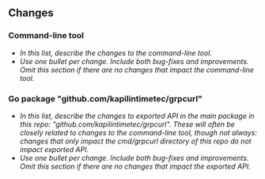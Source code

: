 ## Changes

### Command-line tool

* _In this list, describe the changes to the command-line tool._
* _Use one bullet per change. Include both bug-fixes and improvements. Omit this section if there are no changes that impact the command-line tool._

### Go package "github.com/kapilintimetec/grpcurl"

* _In this list, describe the changes to exported API in the main package in this repo: "github.com/kapilintimetec/grpcurl". These will often be closely related to changes to the command-line tool, though not always: changes that only impact the cmd/grpcurl directory of this repo do not impact exported API._
* _Use one bullet per change. Include both bug-fixes and improvements. Omit this section if there are no changes that impact the exported API._